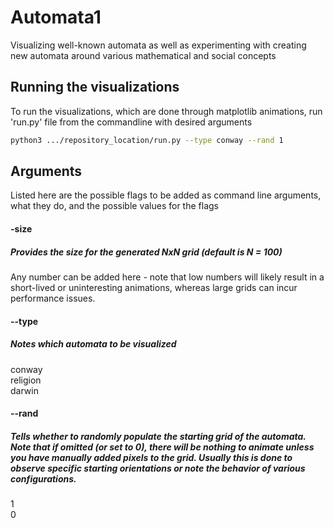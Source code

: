 # Automata1

Visualizing well-known automata as well as experimenting with creating new automata around various mathematical and social concepts

## Running the visualizations

To run the visualizations, which are done through matplotlib animations, run 'run.py' file from the commandline with desired arguments

```bash
python3 .../repository_location/run.py --type conway --rand 1
```

## Arguments

Listed here are the possible flags to be added as command line arguments, what they do, and the possible values for the flags

#### -size
##### Provides the size for the generated NxN grid (default is N = 100)
Any number can be added here - note that low numbers will likely result in a short-lived or uninteresting animations, whereas large grids can incur performance issues.

#### --type
##### Notes which automata to be visualized
conway <br />
religion <br />
darwin

#### --rand
##### Tells whether to randomly populate the starting grid of the automata. Note that if omitted (or set to 0), there will be nothing to animate unless you have manually added pixels to the grid. Usually this is done to observe specific starting orientations or note the behavior of various configurations.
1 <br />
0

